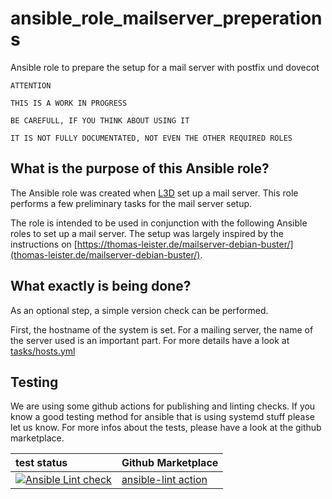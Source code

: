  ansible_role_mailserver_preperations
======================================
Ansible role to prepare the setup for a mail server with postfix und dovecot

```
ATTENTION

THIS IS A WORK IN PROGRESS

BE CAREFULL, IF YOU THINK ABOUT USING IT

IT IS NOT FULLY DOCUMENTATED, NOT EVEN THE OTHER REQUIRED ROLES
```

 What is the purpose of this Ansible role?
-------------------------------------------

The Ansible role was created when [L3D](https://github.com/DO1JLR) set up a mail server. This role performs a few preliminary tasks for the mail server setup.

The role is intended to be used in conjunction with the following Ansible roles to set up a mail server. The setup was largely inspired by the instructions on [https://thomas-leister.de/mailserver-debian-buster/](thomas-leister.de/mailserver-debian-buster/).

 What exactly is being done?
-----------------------------

As an optional step, a simple version check can be performed.

First, the hostname of the system is set. For a mailing server, the name of the server used is an important part. For more details have a look at [tasks/hosts.yml](tasks/hosts.yml)




 Testing
----------
We are using some github actions for publishing and linting checks. If you know a good testing method for ansible that is using systemd stuff please let us know. For more infos about the tests, please have a look at the github marketplace.

| test status | Github Marketplace |
| :---------  | :----------------  |
| [![Ansible Lint check](https://github.com/DO1JLR/ansible_role_mailserver_preperations/workflows/Ansible%20Lint%20check/badge.svg)](https://github.com/DO1JLR/ansible_role_mailserver_preperations/actions?query=workflow%3A%22Ansible+Lint+check%22) | [ansible-lint action](https://github.com/marketplace/actions/ansible-lint)
